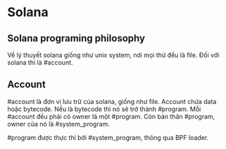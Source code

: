 # Solana

## Solana programing philosophy

Về lý thuyết solana giống như unix system, nơi mọi thứ đều là file. Đối với solana thì là #account.

## Account

#account là đơn vị lưu trữ của solana, giống như file. Account chứa data hoặc bytecode. Nếu là bytecode thì nó sẽ trở thành #program. Mỗi #account đều phải có owner là một #program. Còn bản thân #program, owner của nó là #system_program. 

#program được thực thi bới #system_program, thông qua BPF loader.